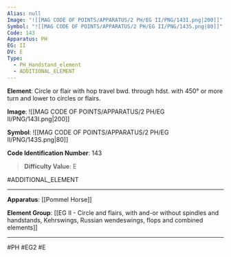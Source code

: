 ```yaml
---
Alias: null
Image: "![[MAG CODE OF POINTS/APPARATUS/2 PH/EG II/PNG/143I.png|200]]"
Symbol: "![[MAG CODE OF POINTS/APPARATUS/2 PH/EG II/PNG/143S.png|80]]"
Code: 143
Apparatus: PH
EG: II
DV: E
Type:
  - PH_Handstand_element
  - ADDITIONAL_ELEMENT
---
```

**Element**: Circle or flair with hop travel bwd. through hdst. with 450° or more turn and lower to circles or flairs.

**Image**:
![[MAG CODE OF POINTS/APPARATUS/2 PH/EG II/PNG/143I.png|200]]

**Symbol**:
![[MAG CODE OF POINTS/APPARATUS/2 PH/EG II/PNG/143S.png|80]]

**Code Identification Number**: 143

>**Difficulty Value**: E

#ADDITIONAL_ELEMENT
___
**Apparatus**: [[Pommel Horse]]

**Element Group**: [[EG II - Circle and flairs, with and-or without spindles and handstands, Kehrswings, Russian wendeswings, flops and combined elements]]
___
#PH #EG2 #E
